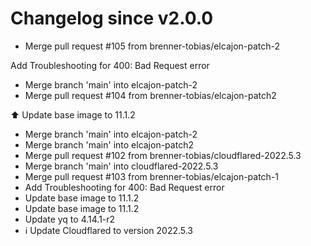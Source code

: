 # Changelog since v2.0.0
- Merge pull request #105 from brenner-tobias/elcajon-patch-2

Add Troubleshooting for 400: Bad Request error 
- Merge branch 'main' into elcajon-patch-2 
- Merge pull request #104 from brenner-tobias/elcajon-patch2

⬆️ Update base image to 11.1.2 
- Merge branch 'main' into elcajon-patch-2 
- Merge branch 'main' into elcajon-patch2 
- Merge pull request #102 from brenner-tobias/cloudflared-2022.5.3 
- Merge branch 'main' into cloudflared-2022.5.3 
- Merge pull request #103 from brenner-tobias/elcajon-patch-1 
- Add Troubleshooting for 400: Bad Request error 
- Update base image to 11.1.2 
- Update base image to 11.1.2 
- Update yq to 4.14.1-r2 
- ℹ️ Update Cloudflared to version 2022.5.3 
